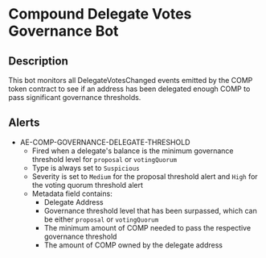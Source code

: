 # Compound Delegate Votes Governance Bot

## Description

This bot monitors all DelegateVotesChanged events emitted by the COMP token contract to see if an address has been delegated enough COMP to pass significant governance thresholds.

## Alerts

- AE-COMP-GOVERNANCE-DELEGATE-THRESHOLD
  - Fired when a delegate's balance is the minimum governance threshold level for `proposal` or `votingQuorum`
  - Type is always set to `Suspicious`
  - Severity is set to `Medium` for the proposal threshold alert and `High` for the voting quorum threshold alert
  - Metadata field contains:
    - Delegate Address
    - Governance threshold level that has been surpassed, which can be either `proposal` or `votingQuorum`
    - The minimum amount of COMP needed to pass the respective governance threshold
    - The amount of COMP owned by the delegate address